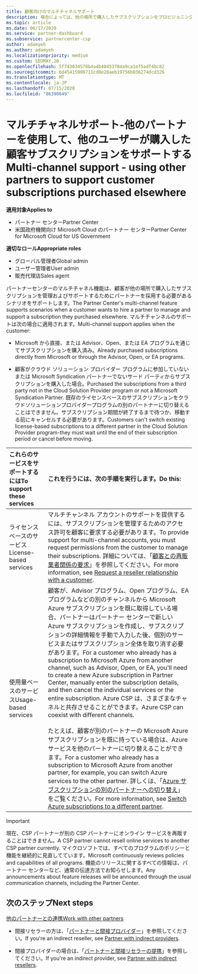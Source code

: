 ```yaml
---
title: 顧客向けのマルチチャネルサポート
description: 場合によっては、他の場所で購入したサブスクリプションをプロビジョニングし、サポートすることをお客様にお勧めします。
ms.topic: article
ms.date: 06/17/2020
ms.service: partner-dashboard
ms.subservice: partnercenter-csp
author: adamyeh
ms.author: adamyeh
ms.localizationpriority: medium
ms.custom: SEOMAY.20
ms.openlocfilehash: 5f743834578b4a4b40453704a9ca1ef5adf4bc82
ms.sourcegitcommit: 6d45415908711cd0e28aeb19756b036274dcd326
ms.translationtype: MT
ms.contentlocale: ja-JP
ms.lasthandoff: 07/15/2020
ms.locfileid: "86390649"
---
```

# <a name="multi-channel-support---using-other-partners-to-support-customer-subscriptions-purchased-elsewhere"></a><span data-ttu-id="0c434-103">マルチチャネルサポート-他のパートナーを使用して、他のユーザーが購入した顧客サブスクリプションをサポートする</span><span class="sxs-lookup"><span data-stu-id="0c434-103">Multi-channel support - using other partners to support customer subscriptions purchased elsewhere</span></span>

<span data-ttu-id="0c434-104">**適用対象**</span><span class="sxs-lookup"><span data-stu-id="0c434-104">**Applies to**</span></span>

- <span data-ttu-id="0c434-105">パートナー センター</span><span class="sxs-lookup"><span data-stu-id="0c434-105">Partner Center</span></span>
- <span data-ttu-id="0c434-106">米国政府機関向け Microsoft Cloud のパートナー センター</span><span class="sxs-lookup"><span data-stu-id="0c434-106">Partner Center for Microsoft Cloud for US Government</span></span>

<span data-ttu-id="0c434-107">**適切なロール**</span><span class="sxs-lookup"><span data-stu-id="0c434-107">**Appropriate roles**</span></span>

- <span data-ttu-id="0c434-108">グローバル管理者</span><span class="sxs-lookup"><span data-stu-id="0c434-108">Global admin</span></span>
- <span data-ttu-id="0c434-109">ユーザー管理者</span><span class="sxs-lookup"><span data-stu-id="0c434-109">User admin</span></span>
- <span data-ttu-id="0c434-110">販売代理店</span><span class="sxs-lookup"><span data-stu-id="0c434-110">Sales agent</span></span>

<span data-ttu-id="0c434-111">パートナーセンターのマルチチャネル機能は、顧客が他の場所で購入したサブスクリプションを管理およびサポートするためにパートナーを採用する必要があるシナリオをサポートします。</span><span class="sxs-lookup"><span data-stu-id="0c434-111">The Partner Center's multi-channel feature supports scenarios when a customer wants to hire a partner to manage and support a subscription they purchased elsewhere.</span></span> <span data-ttu-id="0c434-112">マルチチャンネルのサポートは次の場合に適用されます。</span><span class="sxs-lookup"><span data-stu-id="0c434-112">Multi-channel support applies when the customer:</span></span>

- <span data-ttu-id="0c434-113">Microsoft から直接、または Advisor、Open、または EA プログラムを通じてサブスクリプションを購入済み。</span><span class="sxs-lookup"><span data-stu-id="0c434-113">Already purchased subscriptions directly from Microsoft or through the Advisor, Open, or EA programs.</span></span>

- <span data-ttu-id="0c434-114">顧客がクラウド ソリューション プロバイダー プログラムに参加していないまたは Microsoft Syndication パートナーでないサード パーティからサブスクリプションを購入した場合。</span><span class="sxs-lookup"><span data-stu-id="0c434-114">Purchased the subscriptions from a third party not in the Cloud Solution Provider program or not a Microsoft Syndication Partner.</span></span> <span data-ttu-id="0c434-115">既存のライセンスベースのサブスクリプションをクラウドソリューションプロバイダープログラムの別のパートナーに切り替えることはできません。サブスクリプション期間が終了するまで待つか、移動する前にキャンセルする必要があります。</span><span class="sxs-lookup"><span data-stu-id="0c434-115">Customers can't switch existing license-based subscriptions to a different partner in the Cloud Solution Provider program-they must wait until the end of their subscription period or cancel before moving.</span></span>

|<span data-ttu-id="0c434-116">これらのサービスをサポートするには</span><span class="sxs-lookup"><span data-stu-id="0c434-116">To support these services</span></span>  | <span data-ttu-id="0c434-117">これを行うには、次の手順を実行します。</span><span class="sxs-lookup"><span data-stu-id="0c434-117">Do this:</span></span> |
|:---------|:---------|
|<span data-ttu-id="0c434-118">ライセンスベースのサービス</span><span class="sxs-lookup"><span data-stu-id="0c434-118">License-based services</span></span>    | <span data-ttu-id="0c434-119">マルチチャンネル アカウントのサポートを提供するには、サブスクリプションを管理するためのアクセス許可を顧客に要求する必要があります。</span><span class="sxs-lookup"><span data-stu-id="0c434-119">To provide support for multi-channel accounts, you must request permissions from the customer to manage their subscriptions.</span></span> <span data-ttu-id="0c434-120">詳細については、「[顧客との再販業者関係の要求](request-a-relationship-with-a-customer.md)」を参照してください。</span><span class="sxs-lookup"><span data-stu-id="0c434-120">For more information, see [Request a reseller relationship with a customer](request-a-relationship-with-a-customer.md).</span></span>   |
|<span data-ttu-id="0c434-121">使用量ベースのサービス</span><span class="sxs-lookup"><span data-stu-id="0c434-121">Usage-based services</span></span>     |  <span data-ttu-id="0c434-122">顧客が、Advisor プログラム、Open プログラム、EA プログラムなどの別のチャンネルから Microsoft Azure サブスクリプションを既に取得している場合、パートナーはパートナー センターで新しい Azure サブスクリプションを作成し、サブスクリプションの詳細情報を手動で入力した後、個別のサービスまたはサブスクリプション全体を取り消す必要があります。</span><span class="sxs-lookup"><span data-stu-id="0c434-122">For a customer who already has a subscription to Microsoft Azure from another channel, such as Advisor, Open, or EA, you'll need to create a new Azure subscription in Partner Center, manually enter the subscription details, and then cancel the individual services or the entire subscription.</span></span> <span data-ttu-id="0c434-123">Azure CSP は、さまざまなチャネルと共存させることができます。</span><span class="sxs-lookup"><span data-stu-id="0c434-123">Azure CSP can coexist with different channels.</span></span><br/><br/> <span data-ttu-id="0c434-124">たとえば、顧客が別のパートナーの Microsoft Azure サブスクリプションを既に持っている場合は、Azure サービスを他のパートナーに切り替えることができます。</span><span class="sxs-lookup"><span data-stu-id="0c434-124">For a customer who already has a subscription to Microsoft Azure from another partner, for example, you can switch Azure services to the other partner.</span></span>  <span data-ttu-id="0c434-125">詳しくは、「[Azure サブスクリプションの別のパートナーへの切り替え](switch-azure-subscriptions-to-a-different-partner.md)」をご覧ください。</span><span class="sxs-lookup"><span data-stu-id="0c434-125">For more information, see [Switch Azure subscriptions to a different partner](switch-azure-subscriptions-to-a-different-partner.md).</span></span> |

> [!IMPORTANT]  
> <span data-ttu-id="0c434-126">現在、CSP パートナーが別の CSP パートナーにオンライン サービスを再販することはできません。</span><span class="sxs-lookup"><span data-stu-id="0c434-126">A CSP partner cannot resell online services to another CSP partner currently.</span></span> <span data-ttu-id="0c434-127">マイクロソフトでは、すべてのプログラムのポリシーと機能を継続的に見直してています。</span><span class="sxs-lookup"><span data-stu-id="0c434-127">Microsoft continuously reviews policies and capabilities of all programs.</span></span> <span data-ttu-id="0c434-128">機能のリリースに関するすべての情報は、パートナー センターなど、通常の伝達方法でお知らせします。</span><span class="sxs-lookup"><span data-stu-id="0c434-128">Any announcements about feature releases will be announced through the usual communication channels, including the Partner Center.</span></span>

## <a name="next-steps"></a><span data-ttu-id="0c434-129">次のステップ</span><span class="sxs-lookup"><span data-stu-id="0c434-129">Next steps</span></span>

[<span data-ttu-id="0c434-130">他のパートナーとの連携</span><span class="sxs-lookup"><span data-stu-id="0c434-130">Work with other partners</span></span>](work-with-other-partners.md)

- <span data-ttu-id="0c434-131">間接リセラーの方は、「[パートナーと間接プロバイダー](indirect-reseller-tasks-in-partner-center.md)」を参照してください。</span><span class="sxs-lookup"><span data-stu-id="0c434-131">If you're an indirect reseller, see [Partner with indirect providers](indirect-reseller-tasks-in-partner-center.md).</span></span>

- <span data-ttu-id="0c434-132">間接プロバイダーの場合は、「[パートナーと間接リセラーの提携](indirect-provider-tasks-in-partner-center.md)」を参照してください。</span><span class="sxs-lookup"><span data-stu-id="0c434-132">If you're an indirect provider, see [Partner with indirect resellers](indirect-provider-tasks-in-partner-center.md).</span></span>
